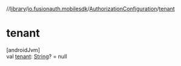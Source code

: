 //[library](../../../index.md)/[io.fusionauth.mobilesdk](../index.md)/[AuthorizationConfiguration](index.md)/[tenant](tenant.md)

# tenant

[androidJvm]\
val [tenant](tenant.md): [String](https://kotlinlang.org/api/latest/jvm/stdlib/kotlin/-string/index.html)? = null
